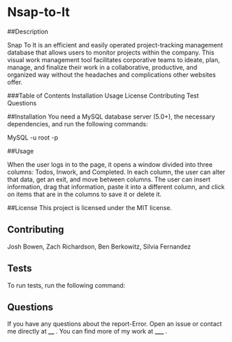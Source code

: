 # Nsap-to-It

##Description

Snap To It is an efficient and easily operated project-tracking management database that allows users to monitor projects within the company. This visual work management tool facilitates corporative teams to ideate, plan, manage, and finalize their work in a collaborative, productive, and organized way without the headaches and complications other websites offer.

###Table of Contents
Installation
Usage
License
Contributing
Test
Questions

##Installation
You need a MySQL database server (5.0+), the necessary dependencies, and run the following commands:

MySQL -u root -p

##Usage

When the user logs in to the page, it opens a window divided into three columns: Todos, Inwork, and Completed. In each column, the user can alter that data, get an exit, and move between columns. The user can insert information, drag that information, paste it into a different column, and click on items that are in the columns to save it or delete it.

##License
This project is licensed under the MIT license.

## Contributing

Josh Bowen, Zach Richardson, Ben Berkowitz, Silvia Fernandez

## Tests

To run tests, run the following command:

## Questions

If you have any questions about the report-Error. Open an issue or contact me directly at **\_\_** . You can find more of my work at ****\_\_\_**** .
